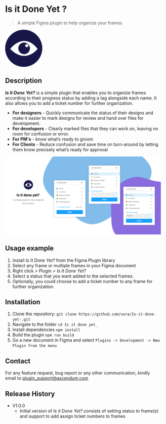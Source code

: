 # Is it Done Yet ?

> A simple Figma plugin to help organize your frames

![FigmaIcon](./src/Assets/Icon.png)

## Description
__*Is It Done Yet?*__  is a simple plugin that enables you to organize frames according to their progress status by adding a tag alongside each  name. It also allows you to add a ticket number for further organization.
* __For designers__ -  Quickly communicate the status of their designs and make it easier to mark designs for review and hand over files for development.
* __For developers__ - Clearly marked files that they can work on, leaving no room for confusion or error.
* __For PM's__ - know what’s ready to groom
* __For Clients__ - Reduce confusion and save time on turn-around by letting them know precisely what’s ready for approval

![FigmaArtwork](./src/Assets/Artwork.png)

## Usage example
1. Install *Is It Done Yet?* from the Figma Plugin library 
2. Select any frame or multiple frames in your Figma document
3. Right click > Plugin > *Is It Done Yet?*
4. Select a status that you want added to the selected frames. 
5. Optionally, you could choose to add a ticket number to any frame for further organization. 

## Installation
1. Clone the repository: `git clone https://github.com/vora/Is-it-done-yet-.git`
2. Navigate to the folder `cd Is it done yet_`
3. Install dependencies `npm install`
4. Build the plugin `npm run build`
5. Go a new document in Figma and select `Plugins -> Development -> New Plugin from the menu`

## Contact
For any feature request, bug report or any other communication, kindly email to [plugin_support@ascendum.com](mailto:plugin_support@ascendum.com)

## Release History

* V1.0.0
  * Initial version of *Is it Done Yet?* consists of setting status to frame(s) and support to add assign ticket numbers to frames


